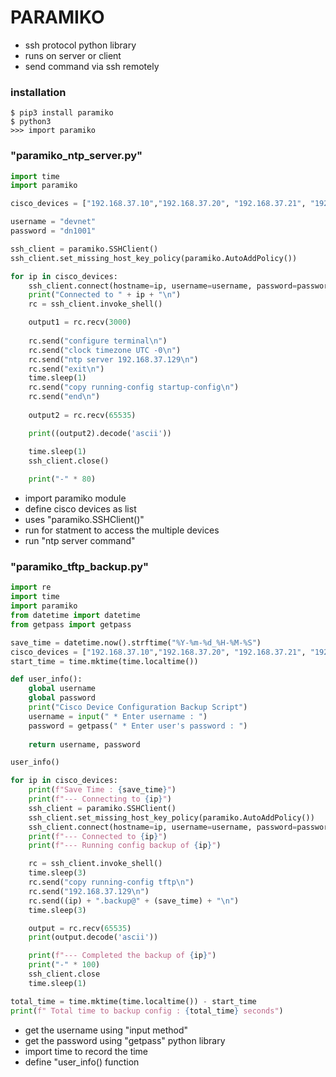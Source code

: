 # PARAMIKO
* ssh protocol python library
* runs on server or client
* send command via ssh remotely

### installation
    $ pip3 install paramiko
    $ python3
    >>> import paramiko

### "paramiko_ntp_server.py"

``` python
import time
import paramiko

cisco_devices = ["192.168.37.10","192.168.37.20", "192.168.37.21", "192.168.37.22", "192.168.37.23"]

username = "devnet"
password = "dn1001"

ssh_client = paramiko.SSHClient()
ssh_client.set_missing_host_key_policy(paramiko.AutoAddPolicy())

for ip in cisco_devices:
	ssh_client.connect(hostname=ip, username=username, password=password)
	print("Connected to " + ip + "\n")
	rc = ssh_client.invoke_shell()

	output1 = rc.recv(3000)
	
	rc.send("configure terminal\n")
	rc.send("clock timezone UTC -0\n")
	rc.send("ntp server 192.168.37.129\n")
	rc.send("exit\n")
	time.sleep(1)
	rc.send("copy running-config startup-config\n")
	rc.send("end\n")
	
	output2 = rc.recv(65535)

	print((output2).decode('ascii'))

	time.sleep(1)
	ssh_client.close()
  
	print("-" * 80)
```

* import paramiko module
* define cisco devices as list
* uses "paramiko.SSHClient()"
* run for statment to access the multiple devices
* run "ntp server command"

### "paramiko_tftp_backup.py"

``` python
import re
import time
import paramiko
from datetime import datetime
from getpass import getpass

save_time = datetime.now().strftime("%Y-%m-%d_%H-%M-%S")
cisco_devices = ["192.168.37.10","192.168.37.20", "192.168.37.21", "192.168.37.22", "192.168.37.23"]
start_time = time.mktime(time.localtime())

def user_info():       
	global username
	global password
	print("Cisco Device Configuration Backup Script")	
	username = input(" * Enter username : ")
	password = getpass(" * Enter user's password : ")
	
	return username, password

user_info()        

for ip in cisco_devices:
	print(f"Save Time : {save_time}")
	print(f"--- Connecting to {ip}") 
	ssh_client = paramiko.SSHClient()
	ssh_client.set_missing_host_key_policy(paramiko.AutoAddPolicy())
	ssh_client.connect(hostname=ip, username=username, password=password)
	print(f"--- Connected to {ip}")
	print(f"--- Running config backup of {ip}")

	rc = ssh_client.invoke_shell()
	time.sleep(3)
	rc.send("copy running-config tftp\n")
	rc.send("192.168.37.129\n")
	rc.send((ip) + ".backup@" + (save_time) + "\n")
	time.sleep(3)

	output = rc.recv(65535)
	print(output.decode('ascii'))

	print(f"--- Completed the backup of {ip}")
	print("-" * 100)
	ssh_client.close
	time.sleep(1)

total_time = time.mktime(time.localtime()) - start_time
print(f" Total time to backup config : {total_time} seconds")
```

* get the username using "input method"
* get the password using "getpass" python library
* import time to record the time
* define "user_info() function





